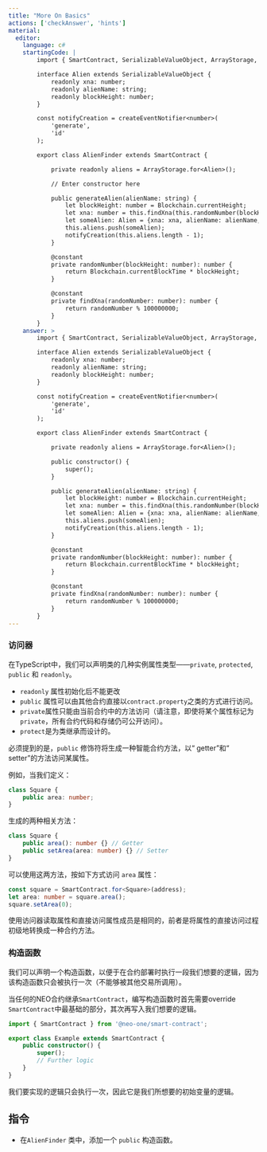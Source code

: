 ```yaml
---
title: "More On Basics"
actions: ['checkAnswer', 'hints']
material: 
  editor:
    language: c#
    startingCode: |
        import { SmartContract, SerializableValueObject, ArrayStorage, constant, Blockchain, createEventNotifier } from '@neo-one/smart-contract';

        interface Alien extends SerializableValueObject {
            readonly xna: number;
            readonly alienName: string;
            readonly blockHeight: number;
        }

        const notifyCreation = createEventNotifier<number>(
            'generate',
            'id'
        );

        export class AlienFinder extends SmartContract {

            private readonly aliens = ArrayStorage.for<Alien>();

            // Enter constructor here

            public generateAlien(alienName: string) {
                let blockHeight: number = Blockchain.currentHeight;
                let xna: number = this.findXna(this.randomNumber(blockHeight));
                let someAlien: Alien = {xna: xna, alienName: alienName, blockHeight: blockHeight};
                this.aliens.push(someAlien);
                notifyCreation(this.aliens.length - 1);
            }

            @constant
            private randomNumber(blockHeight: number): number {
                return Blockchain.currentBlockTime * blockHeight;
            }

            @constant
            private findXna(randomNumber: number): number {
                return randomNumber % 100000000;
            }
        }
    answer: > 
        import { SmartContract, SerializableValueObject, ArrayStorage, constant, Blockchain, createEventNotifier } from '@neo-one/smart-contract';

        interface Alien extends SerializableValueObject {
            readonly xna: number;
            readonly alienName: string;
            readonly blockHeight: number;
        }

        const notifyCreation = createEventNotifier<number>(
            'generate',
            'id'
        );

        export class AlienFinder extends SmartContract {

            private readonly aliens = ArrayStorage.for<Alien>();

            public constructor() {
                super();
            }

            public generateAlien(alienName: string) {
                let blockHeight: number = Blockchain.currentHeight;
                let xna: number = this.findXna(this.randomNumber(blockHeight));
                let someAlien: Alien = {xna: xna, alienName: alienName, blockHeight: blockHeight};
                this.aliens.push(someAlien);
                notifyCreation(this.aliens.length - 1);
            }

            @constant
            private randomNumber(blockHeight: number): number {
                return Blockchain.currentBlockTime * blockHeight;
            }

            @constant
            private findXna(randomNumber: number): number {
                return randomNumber % 100000000;
            }
        }
---
```



### 访问器

在TypeScript中，我们可以声明类的几种实例属性类型——`private`, `protected`, `public` 和 `readonly`。
- `readonly` 属性初始化后不能更改
- `public` 属性可以由其他合约直接以`contract.property`之类的方式进行访问。
- `private`属性只能由当前合约中的方法访问（请注意，即使将某个属性标记为 `private`，所有合约代码和存储仍可公开访问）。 
- `protect`是为类继承而设计的。

必须提到的是，`public` 修饰符将生成一种智能合约方法，以“ getter”和“ setter”的方法访问某属性。

例如，当我们定义：

```typescript
class Square {
    public area: number;
}
```

生成的两种相关方法：

```typescript
class Square {
    public area(): number {} // Getter
    public setArea(area: number) {} // Setter
}    
```

可以使用这两方法，按如下方式访问 `area` 属性：

```typescript
const square = SmartContract.for<Square>(address);
let area: number = square.area(); 
square.setArea(0); 
```

使用访问器读取属性和直接访问属性成员是相同的，前者是将属性的直接访问过程初级地转换成一种合约方法。

### 构造函数

我们可以声明一个构造函数，以便于在合约部署时执行一段我们想要的逻辑，因为该构造函数只会被执行一次（不能够被其他交易所调用）。

当任何的NEO合约继承`SmartContract`，编写构造函数时首先需要override `SmartContract`中最基础的部分，其次再写入我们想要的逻辑。

```typescript
import { SmartContract } from '@neo-one/smart-contract';

export class Example extends SmartContract {
    public constructor() {
        super();
        // Further logic
    }
}
```

我们要实现的逻辑只会执行一次，因此它是我们所想要的初始变量的逻辑。

## 指令
- 在`AlienFinder` 类中，添加一个 `public` 构造函数。
